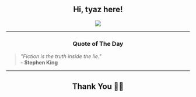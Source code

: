 <h2 align="center"> Hi, tyaz here!</h2>

<p align="center">
<a href="https://github.com/tyazx" alt="github streak"><img src="https://dvst-streak.herokuapp.com/?user=tyazx&theme=tokyonight&fire=DD472C"></a>
</p>

<hr>
<h3 align="center">Quote of The Day</h3>
<p align="center">
<blockquote>
<i>"Fiction is the truth inside the lie."</i>
<br>
<b>- Stephen King</b>
</blockquote>
</p>


<hr>
<h2 align="center">Thank You 🙏🏼</h2>
